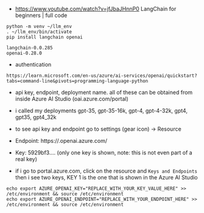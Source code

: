 
- https://www.youtube.com/watch?v=jfJbaJHnnP0 LangChain for beginners | full code

```
python -m venv ~/llm_env
. ~/llm_env/bin/activate
pip install langchain openai

```

```
langchain-0.0.285
openai-0.28.0
```

- authentication

```
https://learn.microsoft.com/en-us/azure/ai-services/openai/quickstart?tabs=command-line&pivots=programming-language-python
```

- api key, endpoint, deployment name. all of these can be obtained
  from inside Azure AI Studio (oai.azure.com/portal)
- i called my deployments gpt-35, gpt-35-16k, gpt-4, gpt-4-32k, gpt4, gpt35, gpt4_32k
- to see api key and endpoint go to settings (gear icon) -> Resource
- Endpoint: https://<resource-name>.openai.azure.com/
- Key: 5929bf3.... (only one key is shown, note: this is not even part of a real key)

- if i go to portal.azure.com, click on the resource and `Keys and
  Endpoints` then i see two keys, KEY 1 is the one that is shown in
  the Azure AI Studio

```
echo export AZURE_OPENAI_KEY="REPLACE_WITH_YOUR_KEY_VALUE_HERE" >> /etc/environment && source /etc/environment
echo export AZURE_OPENAI_ENDPOINT="REPLACE_WITH_YOUR_ENDPOINT_HERE" >> /etc/environment && source /etc/environment
```
